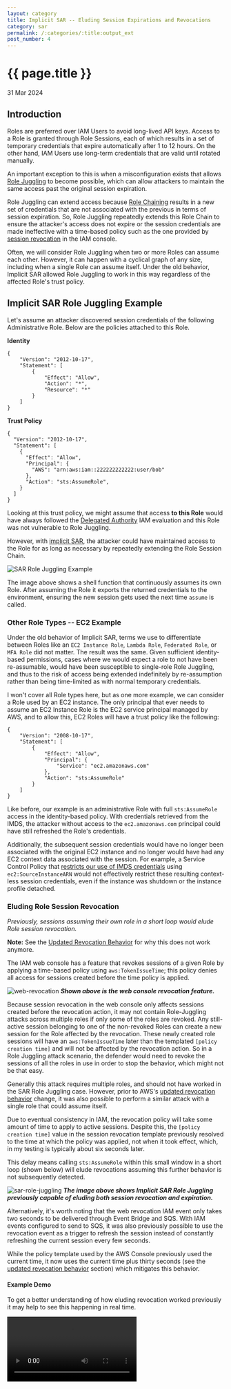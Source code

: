 ```yaml
---
layout: category
title: Implicit SAR -- Eluding Session Expirations and Revocations
category: sar
permalink: /:categories/:title:output_ext
post_number: 4
---
```


{{ page.title }}
================

<p class="meta">31 Mar 2024</p>

## Introduction

Roles are preferred over IAM Users to avoid long-lived API keys. Access to a Role is granted through Role Sessions, each of which results in a set of temporary credentials that expire automatically after 1 to 12 hours. On the other hand, IAM Users use long-term credentials that are valid until rotated manually.

An important exception to this is when a misconfiguration exists that allows [Role Juggling](https://hackingthe.cloud/aws/post_exploitation/role-chain-juggling/) to become possible, which can allow attackers to maintain the same access past the original session expiration.

Role Juggling can extend access because [Role Chaining](https://docs.aws.amazon.com/IAM/latest/UserGuide/id_roles_terms-and-concepts.html#iam-term-role-chaining) results in a new set of credentials that are not associated with the previous in terms of session expiration. So, Role Juggling repeatedly extends this Role Chain to ensure the attacker's access does not expire or the session credentials are made ineffective with a time-based policy such as the one provided by [session revocation](https://docs.aws.amazon.com/IAM/latest/UserGuide/id_roles_use_revoke-sessions.html) in the IAM console.

Often, we will consider Role Juggling when two or more Roles can assume each other. However, it can happen with a cyclical graph of any size, including when a single Role can assume itself. Under the old behavior, Implicit SAR allowed Role Juggling to work in this way regardless of the affected Role's trust policy.

## Implicit SAR Role Juggling Example

Let's assume an attacker discovered session credentials of the following Administrative Role. Below are the policies attached to this Role.


**Identity**
```
{
    "Version": "2012-10-17",
    "Statement": [
        {
            "Effect": "Allow",
            "Action": "*",
            "Resource": "*"
        }
    ]
}
```

**Trust Policy**
```
{
  "Version": "2012-10-17",
  "Statement": [
    {
      "Effect": "Allow",
      "Principal": {
        "AWS": "arn:aws:iam::222222222222:user/bob"
      },
      "Action": "sts:AssumeRole",
    }
  ]
}
```

Looking at this trust policy, we might assume that access **to this Role** would have always followed the [Delegated Authority](sar-2-iam-evaluation.html#delegated-authority) IAM evaluation and this Role was not vulnerable to Role Juggling. 

However, with [implicit SAR](sar-3-iam-evaluation-self-assume-role.html#implicit-self-assume-role), the attacker could have maintained access to the Role for as long as necessary by repeatedly extending the Role Session Chain.

![SAR Role Juggling Example](/images/sar-role-juggling.png)

The image above shows a shell function that continuously assumes its own Role. After assuming the Role it exports the returned credentials to the environment, ensuring the new session gets used the next time `assume` is called.

### Other Role Types -- EC2 Example

Under the old behavior of Implicit SAR, terms we use to differentiate between Roles like an `EC2 Instance Role`, `Lambda Role`, `Federated Role`, or `MFA Role` did not matter. The result was the same. Given sufficient identity-based permissions, cases where we would expect a role to not have been re-assumable, would have been susceptible to single-role Role Juggling, and thus to the risk of access being extended indefinitely by re-assumption rather than being time-limited as with normal temporary credentials.

I won't cover all Role types here, but as one more example, we can consider a Role used by an EC2 instance. The only principal that ever needs to assume an EC2 Instance Role is the EC2 service principal managed by AWS, and to allow this, EC2 Roles will have a trust policy like the following:

```
{
    "Version": "2008-10-17",
    "Statement": [
        {
            "Effect": "Allow",
            "Principal": {
                "Service": "ec2.amazonaws.com"
            },
            "Action": "sts:AssumeRole"
        }
    ]
}
```

Like before, our example is an administrative Role with full `sts:AssumeRole` access in the identity-based policy. With credentials retrieved from the IMDS, the attacker without access to the `ec2.amazonaws.com` principal could have still refreshed the Role's credentials.

Additionally, the subsequent session credentials would have no longer been associated with the original EC2 instance and no longer would have had any EC2 context data associated with the session. For example, a Service Control Policy that [restricts our use of IMDS credentials](https://aws.amazon.com/blogs/security/how-to-use-policies-to-restrict-where-ec2-instance-credentials-can-be-used-from/) using `ec2:SourceInstanceARN` would not effectively restrict these resulting context-less session credentials, even if the instance was shutdown or the instance profile detached.

### Eluding Role Session Revocation

*Previously, sessions assuming their own role in a short loop would elude Role session revocation.*

**Note:** See the [Updated Revocation Behavior](#updated-revocation-behavior) for why this does not work anymore.

The IAM web console has a feature that revokes sessions of a given Role by applying a time-based policy using `aws:TokenIssueTime`; this policy denies all access for sessions created before the time policy is applied.

![web-revocation](/images/sar-web-revocation.png)
***Shown above is the web console revocation feature.***

Because session revocation in the web console only affects sessions created before the revocation action, it may not contain Role-Juggling attacks across multiple roles if only some of the roles are revoked. Any still-active session belonging to one of the non-revoked Roles can create a new session for the Role affected by the revocation. These newly created role sessions will have an `aws:TokenIssueTime` later than the templated `[policy creation time]` and will not be affected by the revocation action. So in a Role Juggling attack scenario, the defender would need to revoke the sessions of all the roles in use in order to stop the behavior, which might not be that easy.

Generally this attack requires multiple roles, and should not have worked in the SAR Role Juggling case. However, prior to AWS's [updated revocation behavior](#updated-revocation-behavior) change, it was also possible to perform a similar attack with a single role that could assume itself.

Due to eventual consistency in IAM, the revocation policy will take some amount of time to apply to active sessions. Despite this, the `[policy creation time]` value in the session revocation template previously resolved to the time at which the policy was applied, not when it took effect, which, in my testing is typically about six seconds later.

This delay means calling `sts:AssumeRole` within this small window in a short loop (shown below) will elude revocations assuming this further behavior is not subsequently detected. 

![sar-role-juggling](/images/sar-role-juggling.png)
***The image above shows Implicit SAR Role Juggling previously capable of eluding both session revocation and expiration.***

Alternatively, it's worth noting that the web revocation IAM event only takes two seconds to be delivered through Event Bridge and SQS. With IAM events configured to send to SQS, it was also previously possible to use the revocation event as a trigger to refresh the session instead of constantly refreshing the current session every few seconds.

While the policy template used by the AWS Console previously used the current time, it now uses the current time plus thirty seconds (see the [updated revocation behavior](#updated-revocation-behavior) section) which mitigates this behavior.

#### Example Demo

To get a better understanding of how eluding revocation worked previously it may help to see this happening in real time.

<video controls>
  <source src="/images/sar-role-juggling.mp4" type="video/mp4">

  Your browser does not support the video tag.
</video>

As you can see in the video, the first revocation should have applied to the sessions created at `12:15:20` UTC. However, due to eventual consistency in IAM, by the time the applied revocation policy took effect, we were already using the session created at `12:15:25` UTC, which the revocation policy does not apply to.


#### Updated Revocation Behavior

AWS recently updated revocation behavior to take into account the delay shown above. Specifically, the [documentation now mentions](https://docs.aws.amazon.com/IAM/latest/UserGuide/id_roles_use_revoke-sessions.html#revoke-session) the following:

```
After you choose Revoke active sessions, the policy denies all access to users who assumed the role in the past as well as approximately 30 seconds into the future. This future time choice takes into account the propagation delay of the policy in order to deal with a new session that was acquired or renewed before the updated policy is in effect in a given region. Any user who assumes the role more than approximately 30 seconds after you choose Revoke active sessions is not affected.
```

Along with the Role trust policy change, which prevented these attacks for many roles, this additional change, mitigates the technique described above for other roles which have been explicitly configured to allow self-role assumption. 

*Note: I say mitigate here because it is possible for policy delay to take longer than 30 seconds in rare cases. I won't cover this here, but it's good to keep in mind.*

### SAR Role Juggling with High Privileged Roles: Why did it matter?

A reasonable question is why we should care about the previous SAR Role Juggling possibility on highly privileged Roles. Aren't there other options in this situation?

Yes, there are plenty. However, finding a more straightforward and effective persistence mechanism than what SAR Role Juggling previously allowed would have been difficult. Aside from being aware of SAR itself, It required almost no additional information, did not modify the account, and blended in with legitimate use. It also had the side effect of making events across sessions challenging to track, potentially slowing down remediation after the attacker had been discovered.

As an attacker attempting to perform the previous SAR Role Juggling behavior, we needed to know our current caller ARN, which we would have used `sts:GetCallerIdentity` to obtain. This API call, by design, requires no permissions. Using other persistence methods, we often need additional enumeration to find appropriate targets first.

More importantly, though, Role Juggling is ephemeral. Understanding and tracking resources is often the first step for any security team working with AWS. However, even for organizations without a security team, a simple line in a terraform diff, a broken access key, or an EC2 instance that does not follow tagging conventions can all be enough to raise suspicions.

Furthermore, detecting Role Juggling requires understanding the state of Role Chain Sessions. Without the state of the role chain, AssumeRole is simply another commonly used API call. It is not common for a set of roles to require a bidirectional trust or to be able to assume themselves. Because of these requirements, it generally makes more sense to prevent Role Juggling rather than rely on logging and alerting. However, due to this reasoning, it may not have gotten caught when it is was previously possible.

Compared to other escalations like creating new users or backdooring role trust policies, `sts:AssumeRole` is difficult to audit and is not a great indicator of a compromise.

For these reasons, SAR Role Juggling previously had the potential to be a valuable technique for malicious users who expected their access to expire or be revoked. For example, when an Admin is expecting to be fired or when an attacker gains access to a cross-account proxy role for a SaaS service, the second which we'll explore more in [Attacking the Confused Deputy](./sar-6-confused-deputy.html).

## Summary

Role Juggling complicates the expectation that access to Roles is time-limited and can be easily revoked. Additionally, [Implicit SAR](./sar-3-iam-evaluation-self-assume-role.html#implicit-self-assume-role) meant a simplified version of Role Juggling previously applied to all administrative Roles.
